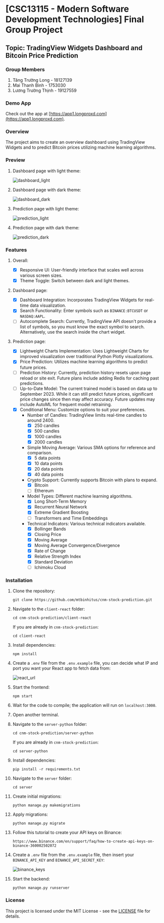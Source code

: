# [CSC13115 - Modern Software Development Technologies] Final Group Project

## Topic: TradingView Widgets Dashboard and Bitcoin Price Prediction

### Group Members

1. Tăng Trường Long - 18127139
2. Mai Thanh Bình - 1753030
3. Lương Trường Thịnh - 19127559

### Demo App

Check out the app at [https://app1.longproxd.com](https://app1.longproxd.com).

### Overview

The project aims to create an overview dashboard using TradingView Widgets and to predict Bitcoin prices utilizing machine learning algorithms.

### Preview

1. Dashboard page with light theme:

   ![dashboard_light](images/dashboard_light.png)

2. Dashboard page with dark theme:

   ![dashboard_dark](images/dashboard_dark.png)

3. Prediction page with light theme:

   ![prediction_light](images/prediction_light.png)

4. Prediction page with dark theme:

   ![prediction_dark](images/prediction_dark.png)

### Features

1. Overall:

   - [x] Responsive UI: User-friendly interface that scales well across various screen sizes.
   - [x] Theme Toggle: Switch between dark and light themes.

2. Dashboard page:

   - [x] Dashboard Integration: Incorporates TradingView Widgets for real-time data visualization.
   - [x] Search Functionality: Enter symbols such as `BINANCE:BTCUSDT` or `NASDAQ:AAPL`.
   - [ ] Autocomplete Search: Currently, TradingView API doesn't provide a list of symbols, so you must know the exact symbol to search. Alternatively, use the search inside the chart widget.

3. Prediction page:

   - [x] Lightweight Charts Implementation: Uses Lightweight Charts for improved visualization over traditional Python Plotly visualizations.
   - [x] Price Prediction: Utilizes machine learning algorithms to predict future prices.
   - [ ] Prediction History: Currently, prediction history resets upon page reload or site exit. Future plans include adding Redis for caching past predictions.
   - [ ] Up-to-Date Model: The current trained model is based on data up to September 2023. While it can still predict future prices, significant price changes since then may affect accuracy. Future updates may include AutoML for frequent model retraining.
   - [x] Conditional Menu: Customize options to suit your preferences.
     - Number of Candles: TradingView limits real-time candles to around 2400.
       - [x] 250 candles
       - [x] 500 candles
       - [x] 1000 candles
       - [x] 2000 candles
     - Simple Moving Average: Various SMA options for reference and comparison.
       - [x] 5 data points
       - [x] 10 data points
       - [x] 20 data points
       - [x] 40 data points
     - Crypto Support: Currently supports Bitcoin with plans to expand.
       - [x] Bitcoin
       - [ ] Ethereum
     - Model Types: Different machine learning algorithms.
       - [x] Long Short-Term Memory
       - [x] Recurrent Neural Network
       - [x] Extreme Gradient Boosting
       - [ ] Transformers and Time Embeddings
     - Technical Indicators: Various technical indicators available.
       - [x] Bollinger Bands
       - [x] Closing Price
       - [x] Moving Average
       - [x] Moving Average Convergence/Divergence
       - [x] Rate of Change
       - [x] Relative Strength Index
       - [x] Standard Deviation
       - [ ] Ichimoku Cloud

### Installation

1. Clone the repository:

   ```
   git clone https://github.com/mtbinhitus/cnm-stock-prediction.git
   ```

2. Navigate to the `client-react` folder:

   ```
   cd cnm-stock-prediction/client-react
   ```

   If you are already in `cnm-stock-prediction`:

   ```
   cd client-react
   ```

3. Install dependencies:

   ```
   npm install
   ```

4. Create a `.env` file from the `.env.example` file, you can decide what IP and port you want your React app to fetch data from:

   ![react_url](images/react_url.png)

5. Start the frontend:

   ```
   npm start
   ```

6. Wait for the code to compile; the application will run on `localhost:3000`.

7. Open another terminal.

8. Navigate to the `server-python` folder:

   ```
   cd cnm-stock-prediction/server-python
   ```

   If you are already in `cnm-stock-prediction`:

   ```
   cd server-python
   ```

9. Install dependencies:

   ```
   pip install -r requirements.txt
   ```

10. Navigate to the `server` folder:

    ```
    cd server
    ```

11. Create initial migrations:

    ```
    python manage.py makemigrations
    ```

12. Apply migrations:

    ```
    python manage.py migrate
    ```

13. Follow this tutorial to create your API keys on Binance:

    ```
    https://www.binance.com/en/support/faq/how-to-create-api-keys-on-binance-360002502072
    ```

14. Create a `.env` file from the `.env.example` file, then insert your `BINANCE_API_KEY` and `BINANCE_API_SECRET_KEY`:

    ![binance_keys](images/binance_key.png)

15. Start the backend:

    ```
    python manage.py runserver
    ```

### License

This project is licensed under the MIT License - see the [LICENSE](LICENSE) file for details.
